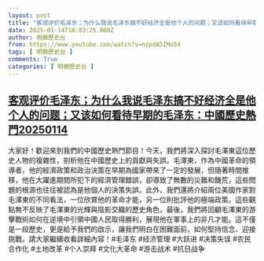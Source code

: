```yaml
---
layout: post
title: "客观评价毛泽东；为什么我说毛泽东搞不好经济全是他个人的问题；又该如何看待早期的毛泽东：中國歷史熱門20250114"
date: 2025-01-14T18:03:25.000Z
author: 明鏡歷史台
from: https://www.youtube.com/watch?v=nzpdA5IMo54
tags: [ 明鏡歷史台 ]
comments: True
categories: [ 明鏡歷史台 ]
---
```

<!--1736877805000-->
[客观评价毛泽东；为什么我说毛泽东搞不好经济全是他个人的问题；又该如何看待早期的毛泽东：中國歷史熱門20250114](https://www.youtube.com/watch?v=nzpdA5IMo54)
------

<div>
大家好！歡迎來到我們的中國歷史熱門節目！今天，我們將深入探討毛澤東這位歷史人物的複雜性，剖析他在中國歷史上的貢獻與失誤。毛澤東，作為中國革命的領導者，他的經濟政策和政治決策在早期為國家帶來了一定的發展，但隨著時間推移，他在大躍進期間所犯下的經濟管理錯誤，卻導致了無數的災難和饑荒，這些問題的根源也往往被認為是他個人的決策失誤。此外，我們還將介紹兩位美國作家對毛澤東的不同看法，一位欣賞他的革命才能，另一位則批評他的極端政策。這些觀點無不反映了毛澤東的光輝與陰影交織的歷史角色。最後，我們將回顧毛澤東的游擊戰術如何在逆境中引領中國人民取得勝利，展現他在軍事上的非凡才能。這不僅是一段歷史，更是給予我們的啟示，讓我們明白在困難面前，如何堅持信念、迎接挑戰。請大家繼續收看詳細內容！#毛泽东 #经济管理 #大跃进 #决策失误 #农民合作化 #土地改革 #个人崇拜 #文化大革命 #游击战术 #抗日战争
</div>
